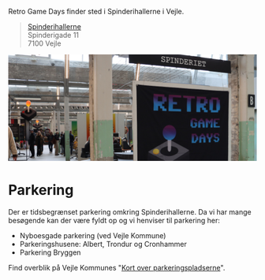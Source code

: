 <!-- BEGIN ARISE ------------------------------
Title:: "Tilmelding"

Author:: "Retro Game Days"
Description:: "Find os"
Language:: "da"
Thumbnail:: "thumbnail.png"
Published Date:: "2025-05-02"
Modified Date:: "2025-05-02"

toc:: "false"
process_markdown:: "true"
content_header:: "false"
---- END ARISE \\ DO NOT MODIFY THIS LINE ---->

Retro Game Days finder sted i Spinderihallerne i Vejle.

>[Spinderihallerne](https://www.spinderihallerne.dk/find-vej/)<br>
Spinderigade 11<br>
7100 Vejle<br>

![](spinderi.jpg "Spinderihallerne") 

# Parkering
Der er tidsbegrænset parkering omkring Spinderihallerne. Da vi har mange besøgende kan der være fyldt op og vi henviser til parkering her:

 - Nyboesgade parkering (ved Vejle Kommune)
 - Parkeringshusene: Albert, Trondur og Cronhammer
 - Parkering Bryggen
 
 Find overblik på Vejle Kommunes "[Kort over parkeringspladserne](https://www.vejle.dk/borger/mit-liv/trafik-og-parkering/parkering/hvor-kan-jeg-parkere/)".